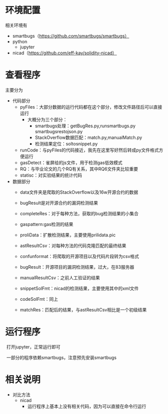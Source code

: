 # 环境配置

相关环境有

* smartbugs（https://github.com/smartbugs/smartbugs）
* python
  * jupyter
* nicad（https://github.com/eff-kay/solidity-nicad）

# 查看程序

主要分为

* 代码部分
  * pyFiles：大部分数据的运行代码都在这个部分，修改文件路径后可以直接运行
    * 大概分为三个部分：
      * smartbugs处理：getBugRes.py,runsmartbugs.py smartbugsrestojson.py
      * StackOverflow数据匹配：match.py,manualMatch.py
      * 检测结果定位：soltosnippet.py
  * runCode：与pyFiles的代码接近，我先在这里写好然后转成py文件格式方便运行
  * gasDetect：雀屏给的js文件，用于检测gas低效模式
  * RQ：与毕业论文的几个RQ有关系，其中RQ6文件夹比较重要
  * statisc：对实验结果的统计代码 
* 数据部分
  * data文件夹是爬取的StackOverflow以及16w开源合约的数据
  * bugResult是对开源合约的漏洞检测结果

  * completeRes：对于每种方法，获取的bug检测结果的小集合
  * gaspattern:gas检测的结果
  * proliData：扩散检测结果，主要使用prilidata.pic
  * astResultCsv：对每种方法的代码克隆匹配的最终结果
  * confunformat：将爬取的开源项目以及代码片段转为csv格式
  * bugResult：开源项目的漏洞检测结果，过大，在83服务器
  * manualResultCsv：之前人工验证的结果
  * snippetSolFmt：nicad的检测结果，主要使用其中的xml文件
  * codeSolFmt：同上
  * matchRes：匹配后的结果，与astResultCsv相比是一个初级结果

# 运行程序

​	打开jupyter，正常运行即可

​	一部分的程序依赖smartbugs，注意预先安装smartbugs

# 相关说明

* 对比方法
  * nicad
    * 运行程序上基本上没有相关代码，因为可以直接在命令行运行

